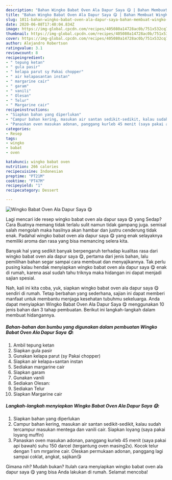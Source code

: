 ```yaml
---
description: "Bahan Wingko Babat Oven Ala Dapur Saya 😋 | Bahan Membuat Wingko Babat Oven Ala Dapur Saya 😋 Yang Menggugah Selera"
title: "Bahan Wingko Babat Oven Ala Dapur Saya 😋 | Bahan Membuat Wingko Babat Oven Ala Dapur Saya 😋 Yang Menggugah Selera"
slug: 1011-bahan-wingko-babat-oven-ala-dapur-saya-bahan-membuat-wingko-babat-oven-ala-dapur-saya-yang-menggugah-selera
date: 2020-06-08T17:40:04.834Z
image: https://img-global.cpcdn.com/recipes/405080a14728ac0b/751x532cq70/wingko-babat-oven-ala-dapur-saya-😋-foto-resep-utama.jpg
thumbnail: https://img-global.cpcdn.com/recipes/405080a14728ac0b/751x532cq70/wingko-babat-oven-ala-dapur-saya-😋-foto-resep-utama.jpg
cover: https://img-global.cpcdn.com/recipes/405080a14728ac0b/751x532cq70/wingko-babat-oven-ala-dapur-saya-😋-foto-resep-utama.jpg
author: Alejandro Robertson
ratingvalue: 3.1
reviewcount: 8
recipeingredient:
- " tepung ketan"
- " gula pasir"
- " kelapa parut sy Pakai chopper"
- " air kelapasantan instan"
- " margarine cair"
- " garam"
- " vanili"
- " Olesan"
- " Telur"
- " Margarine cair"
recipeinstructions:
- "Siapkan bahan yang diperlukan"
- "Campur bahan kering, masukan air santan sedikit-sedikit, kalau sudah tercampur masukan mentega dan vanili cair. Siapkan loyang (saya pakai loyang muffin)"
- "Panaskan oven masukan adonan, panggang kurleb 45 menit (saya pakai api bawah) suhu 150 darcel (tergantung oven masing2x). Kocok telur dengan 1 sm mrgarine cair. Oleskan permukaan adonan, panggang lagi sampai coklat, angkat, sajikan😘"
categories:
- Resep
tags:
- wingko
- babat
- oven

katakunci: wingko babat oven 
nutrition: 266 calories
recipecuisine: Indonesian
preptime: "PT21M"
cooktime: "PT47M"
recipeyield: "1"
recipecategory: Dessert

---
```



![Wingko Babat Oven Ala Dapur Saya 😋](https://img-global.cpcdn.com/recipes/405080a14728ac0b/751x532cq70/wingko-babat-oven-ala-dapur-saya-😋-foto-resep-utama.jpg)

Lagi mencari ide resep wingko babat oven ala dapur saya 😋 yang Sedap? Cara Buatnya memang tidak terlalu sulit namun tidak gampang juga. semisal salah mengolah maka hasilnya akan hambar dan justru cenderung tidak enak. Padahal wingko babat oven ala dapur saya 😋 yang enak selayaknya memiliki aroma dan rasa yang bisa memancing selera kita.



Banyak hal yang sedikit banyak berpengaruh terhadap kualitas rasa dari wingko babat oven ala dapur saya 😋, pertama dari jenis bahan, lalu pemilihan bahan segar sampai cara membuat dan menyajikannya. Tak perlu pusing kalau hendak menyiapkan wingko babat oven ala dapur saya 😋 enak di rumah, karena asal sudah tahu triknya maka hidangan ini dapat menjadi sajian spesial.


Nah, kali ini kita coba, yuk, siapkan wingko babat oven ala dapur saya 😋 sendiri di rumah. Tetap berbahan yang sederhana, sajian ini dapat memberi manfaat untuk membantu menjaga kesehatan tubuhmu sekeluarga. Anda dapat menyiapkan Wingko Babat Oven Ala Dapur Saya 😋 menggunakan 10 jenis bahan dan 3 tahap pembuatan. Berikut ini langkah-langkah dalam membuat hidangannya.

<!--inarticleads1-->

##### Bahan-bahan dan bumbu yang digunakan dalam pembuatan Wingko Babat Oven Ala Dapur Saya 😋:

1. Ambil  tepung ketan
1. Siapkan  gula pasir
1. Gunakan  kelapa parut (sy Pakai chopper)
1. Siapkan  air kelapa+santan instan
1. Sediakan  margarine cair
1. Siapkan  garam
1. Gunakan  vanili
1. Sediakan  Olesan:
1. Sediakan  Telur
1. Siapkan  Margarine cair




<!--inarticleads2-->

##### Langkah-langkah menyiapkan Wingko Babat Oven Ala Dapur Saya 😋:

1. Siapkan bahan yang diperlukan
1. Campur bahan kering, masukan air santan sedikit-sedikit, kalau sudah tercampur masukan mentega dan vanili cair. Siapkan loyang (saya pakai loyang muffin)
1. Panaskan oven masukan adonan, panggang kurleb 45 menit (saya pakai api bawah) suhu 150 darcel (tergantung oven masing2x). Kocok telur dengan 1 sm mrgarine cair. Oleskan permukaan adonan, panggang lagi sampai coklat, angkat, sajikan😘




Gimana nih? Mudah bukan? Itulah cara menyiapkan wingko babat oven ala dapur saya 😋 yang bisa Anda lakukan di rumah. Selamat mencoba!
